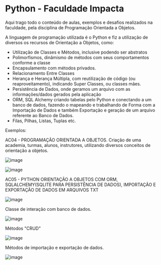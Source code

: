 # Python - Faculdade Impacta
Aqui trago todo o conteúdo de aulas, exemplos e desafios realizados na faculdade, pela disciplina de Programação Orientada a Objetos.

A linguagem de programação utilizada é o Python e fiz a utilização de diversos os recursos de Orientação a Objetos, como:
 - Utilização de Classes e Métodos, inclusive podendo ser abstratos
 - Polimorfismos, dinâmismo de métodos com seus comportamentos conforme a classe
 - Encapsulamento com métodos privados.
 - Relacionamento Entre Classes
 - Herança e Herança Múltipla, com reutilização de código (ou reaproveitamento), indicando Super Classes, ou classes mães.
 - Persistência de Dados, onde geramos um arquivo com as informações/dados gerados pela aplicação
 - ORM, SQL Alchemy criando tabelas pelo Python e conectando a um banco de dados, fazendo o mapeando e trabalhando de Forma com a Importação de Dados e também Exportação e geração de um arquivo referente ao Banco de Dados. 
 - Filas, Pilhas, Listas, Tuplas etc.

Exemplos:

AC04 - PROGRAMAÇÃO ORIENTADA A OBJETOS.
Criação de uma academia, turmas, alunos, instrutores, utilizando diversos conceitos de orientação a objetos.

![image](https://user-images.githubusercontent.com/80652060/142066911-d8dc1b3e-82e4-4684-8e2e-2951397fad4d.png)

![image](https://user-images.githubusercontent.com/80652060/142067084-ef592c9d-559f-49c0-a5a7-4b00e398da7b.png)


AC05 - PYTHON ORIENTAÇÃO A OBJETOS COM ORM, SQLALCHEMY(SQLITE PARA PERSISTÊNCIA DE DADOS), IMPORTAÇÃO E EXPORTAÇÃO DE DADOS EM ARQUIVOS TXT

![image](https://user-images.githubusercontent.com/80652060/142067727-ed46504b-c0e7-4043-abaa-5f10e8de29b9.png)

Classe de interação com banco de dados.

![image](https://user-images.githubusercontent.com/80652060/142067814-c23f9b0f-e1f3-4aed-bd16-e934c759aabb.png)

Métodos "CRUD"

![image](https://user-images.githubusercontent.com/80652060/142068011-696a9f07-2ade-43a5-a872-4459905bf44a.png)

Métodos de importação e exportação de dados.

![image](https://user-images.githubusercontent.com/80652060/142068127-de4e875e-db53-46e0-b7b6-a3ce5ead5ee2.png)



